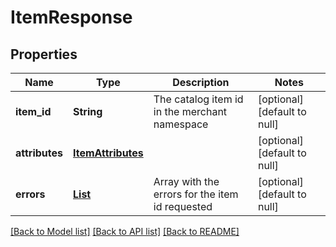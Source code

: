 # ItemResponse
## Properties

| Name | Type | Description | Notes |
|------------ | ------------- | ------------- | -------------|
| **item\_id** | **String** | The catalog item id in the merchant namespace | [optional] [default to null] |
| **attributes** | [**ItemAttributes**](ItemAttributes.md) |  | [optional] [default to null] |
| **errors** | [**List**](ItemValidationEvent.md) | Array with the errors for the item id requested | [optional] [default to null] |

[[Back to Model list]](../README.md#documentation-for-models) [[Back to API list]](../README.md#documentation-for-api-endpoints) [[Back to README]](../README.md)

